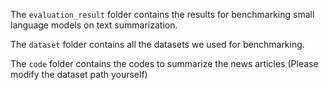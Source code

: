 The `evaluation_result` folder contains the results for benchmarking small language models on text summarization.

The `dataset` folder contains all the datasets we used for benchmarking.

The `code` folder contains the codes to summarize the news articles (Please modify the dataset path yourself)
